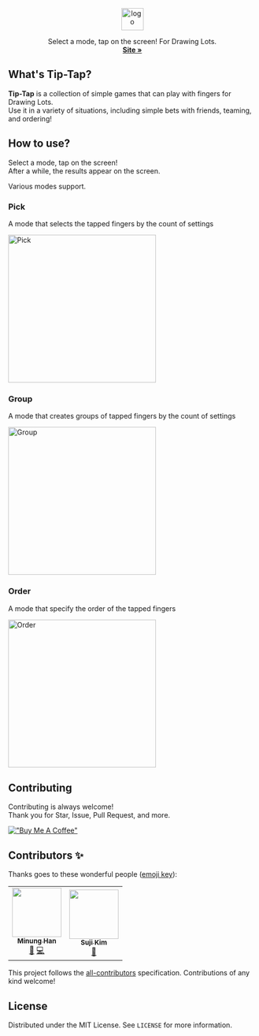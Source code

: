 <div align="center">
  <a href="https://tip-tap.minung.dev">
    <img src="https://user-images.githubusercontent.com/10302969/183258296-058fb756-a0f7-42b2-9bb6-08cc3a7a01d4.png" height="45" alt="logo" />
  </a>
  <br />
  <p align="center">
    Select a mode, tap on the screen! For Drawing Lots.
    <br />
    <a href="https://tip-tap.minung.dev"><strong>Site »</strong></a>
  </p>
</div>

## What's Tip-Tap?

**Tip-Tap** is a collection of simple games that can play with fingers for Drawing Lots.  
Use it in a variety of situations, including simple bets with friends, teaming, and ordering!

## How to use?

Select a mode, tap on the screen!  
After a while, the results appear on the screen.

Various modes support.

### Pick

A mode that selects the tapped fingers by the count of settings

<img src="https://user-images.githubusercontent.com/10302969/182659538-36d090f0-2736-4454-84ee-feeb1dbcdb04.gif" alt="Pick" width="300" />

### Group

A mode that creates groups of tapped fingers by the count of settings

<img src="https://user-images.githubusercontent.com/10302969/182659513-c5bdf6f9-410e-4961-adf6-adb92d4610da.gif" alt="Group" width="300" />

### Order

A mode that specify the order of the tapped fingers

<img src="https://user-images.githubusercontent.com/10302969/182659531-08ee99c2-8a00-473d-b7aa-fabee13021e8.gif" alt="Order" width="300" />

## Contributing

Contributing is always welcome!  
Thank you for Star, Issue, Pull Request, and more.

[!["Buy Me A Coffee"](https://www.buymeacoffee.com/assets/img/custom_images/orange_img.png)](https://www.buymeacoffee.com/minungHan)

## Contributors ✨

Thanks goes to these wonderful people ([emoji key](https://allcontributors.org/docs/en/emoji-key)):

<!-- ALL-CONTRIBUTORS-LIST:START - Do not remove or modify this section -->
<!-- prettier-ignore-start -->
<!-- markdownlint-disable -->
<table>
  <tr>
    <td align="center"><a href="https://github.com/hmu332233"><img src="https://avatars.githubusercontent.com/u/10302969?v=4?s=100" width="100px;" alt=""/><br /><sub><b>Minung Han</b></sub></a><br /><a href="#maintenance-hmu332233" title="Maintenance">🚧</a> <a href="https://github.com/hmu332233/tip-tap/commits?author=hmu332233" title="Code">💻</a></td>
    <td align="center"><a href="https://jerimo.github.io/"><img src="https://avatars.githubusercontent.com/u/48341341?v=4?s=100" width="100px;" alt=""/><br /><sub><b>Suji Kim</b></sub></a><br /><a href="#ideas-jerimo" title="Ideas, Planning, & Feedback">🤔</a></td>
  </tr>
</table>

<!-- markdownlint-restore -->
<!-- prettier-ignore-end -->

<!-- ALL-CONTRIBUTORS-LIST:END -->

This project follows the [all-contributors](https://github.com/all-contributors/all-contributors) specification. Contributions of any kind welcome!

## License

Distributed under the MIT License. See `LICENSE` for more information.
